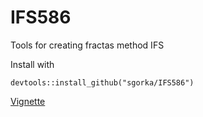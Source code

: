 
# IFS586

Tools for creating fractas method IFS

Install with 
```
devtools::install_github("sgorka/IFS586")
```

[Vignette](https://sgorka.github.io/IFS586/articles/IFS_vignette.html)


